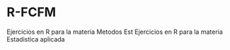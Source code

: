 # R-FCFM
Ejercicios en R para la materia Metodos Est
Ejercicios en R para la materia Estadistica aplicada 
